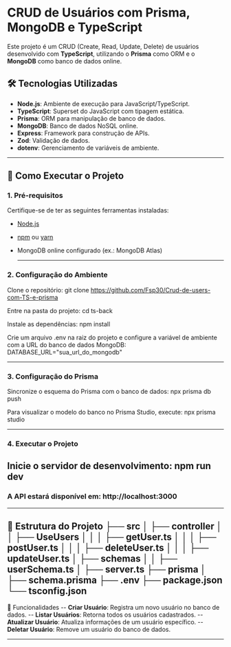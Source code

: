 # CRUD de Usuários com Prisma, MongoDB e TypeScript

Este projeto é um CRUD (Create, Read, Update, Delete) de usuários desenvolvido com **TypeScript**, utilizando o **Prisma** como ORM e o **MongoDB** como banco de dados online.

## 🛠️ Tecnologias Utilizadas

- **Node.js**: Ambiente de execução para JavaScript/TypeScript.
- **TypeScript**: Superset do JavaScript com tipagem estática.
- **Prisma**: ORM para manipulação de banco de dados.
- **MongoDB**: Banco de dados NoSQL online.
- **Express**: Framework para construção de APIs.
- **Zod**: Validação de dados.
- **dotenv**: Gerenciamento de variáveis de ambiente.

---

## 🚀 Como Executar o Projeto

### 1. Pré-requisitos
Certifique-se de ter as seguintes ferramentas instaladas:
- [Node.js](https://nodejs.org/)
- [npm](https://www.npmjs.com/) ou [yarn](https://yarnpkg.com/)
- MongoDB online configurado (ex.: MongoDB Atlas)

  ---

### 2. Configuração do Ambiente

Clone o repositório:
git clone https://github.com/Fsp30/Crud-de-users-com-TS-e-prisma

Entre na pasta do projeto:
cd ts-back

Instale as dependências:
npm install

Crie um arquivo .env na raiz do projeto e configure a variável de ambiente com a URL do banco de dados MongoDB:
DATABASE_URL="sua_url_do_mongodb"

---

### 3. Configuração do Prisma

Sincronize o esquema do Prisma com o banco de dados:
npx prisma db push

Para visualizar o modelo do banco no Prisma Studio, execute:
npx prisma studio

---

### 4. Executar o Projeto
Inicie o servidor de desenvolvimento:
npm run dev
---


### A API estará disponível em: http://localhost:3000

---

🧩 Estrutura do Projeto
├── src
│   ├── controller
│   │   ├── UseUsers
│   │   │   ├── getUser.ts
│   │   │   ├── postUser.ts
│   │   │   ├── deleteUser.ts
│   │   │   ├── updateUser.ts
│   ├── schemas
│   │   ├── userSchema.ts
│   ├── server.ts
├── prisma
│   ├── schema.prisma
├── .env
├── package.json
└── tsconfig.json
---

🌟 Funcionalidades
-- **Criar Usuário**: Registra um novo usuário no banco de dados.
-- **Listar Usuários**: Retorna todos os usuários cadastrados.
-- **Atualizar Usuário**: Atualiza informações de um usuário específico.
-- **Deletar Usuário**: Remove um usuário do banco de dados.

---

